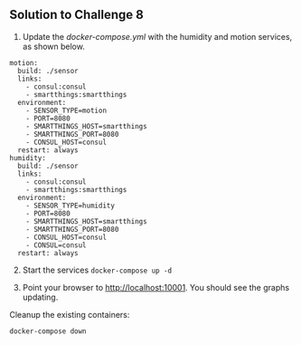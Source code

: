 ## Solution to Challenge 8

1. Update the _docker-compose.yml_ with the humidity and motion services, as shown below.
```
motion:
  build: ./sensor
  links:
    - consul:consul
    - smartthings:smartthings
  environment:
    - SENSOR_TYPE=motion
    - PORT=8080
    - SMARTTHINGS_HOST=smartthings
    - SMARTTHINGS_PORT=8080
    - CONSUL_HOST=consul
  restart: always
humidity:
  build: ./sensor
  links:
    - consul:consul
    - smartthings:smartthings
  environment:
    - SENSOR_TYPE=humidity
    - PORT=8080
    - SMARTTHINGS_HOST=smartthings
    - SMARTTHINGS_PORT=8080
    - CONSUL_HOST=consul
    - CONSUL=consul
  restart: always
```

2. Start the services `docker-compose up -d`

3. Point your browser to [http://localhost:10001](). You should see the graphs updating.

Cleanup the existing containers:
```
docker-compose down
```
